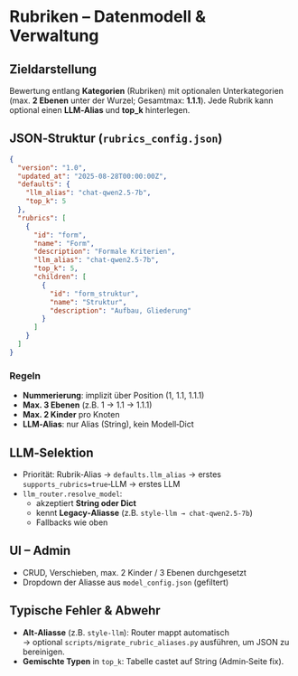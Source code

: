 # Rubriken – Datenmodell & Verwaltung

## Zieldarstellung
Bewertung entlang **Kategorien** (Rubriken) mit optionalen Unterkategorien (max. **2 Ebenen** unter der Wurzel; Gesamtmax: **1.1.1**). Jede Rubrik kann optional einen **LLM‑Alias** und **top_k** hinterlegen.

## JSON‑Struktur (`rubrics_config.json`)
```json
{
  "version": "1.0",
  "updated_at": "2025-08-28T00:00:00Z",
  "defaults": {
    "llm_alias": "chat-qwen2.5-7b",
    "top_k": 5
  },
  "rubrics": [
    {
      "id": "form",
      "name": "Form",
      "description": "Formale Kriterien",
      "llm_alias": "chat-qwen2.5-7b",
      "top_k": 5,
      "children": [
        {
          "id": "form_struktur",
          "name": "Struktur",
          "description": "Aufbau, Gliederung"
        }
      ]
    }
  ]
}
```

### Regeln
- **Nummerierung**: implizit über Position (1, 1.1, 1.1.1)
- **Max. 3 Ebenen** (z.B. 1 → 1.1 → 1.1.1)
- **Max. 2 Kinder** pro Knoten
- **LLM‑Alias**: nur Alias (String), kein Modell‑Dict

## LLM‑Selektion
- Priorität: Rubrik‑Alias → `defaults.llm_alias` → erstes `supports_rubrics=true`‑LLM → erstes LLM
- `llm_router.resolve_model`:
  - akzeptiert **String oder Dict**
  - kennt **Legacy‑Aliasse** (z.B. `style-llm → chat-qwen2.5-7b`)
  - Fallbacks wie oben

## UI – Admin
- CRUD, Verschieben, max. 2 Kinder / 3 Ebenen durchgesetzt
- Dropdown der Aliasse aus `model_config.json` (gefiltert)

## Typische Fehler & Abwehr
- **Alt‑Aliasse** (z.B. `style-llm`): Router mappt automatisch  
  → optional `scripts/migrate_rubric_aliases.py` ausführen, um JSON zu bereinigen.
- **Gemischte Typen** in `top_k`: Tabelle castet auf String (Admin‑Seite fix).
